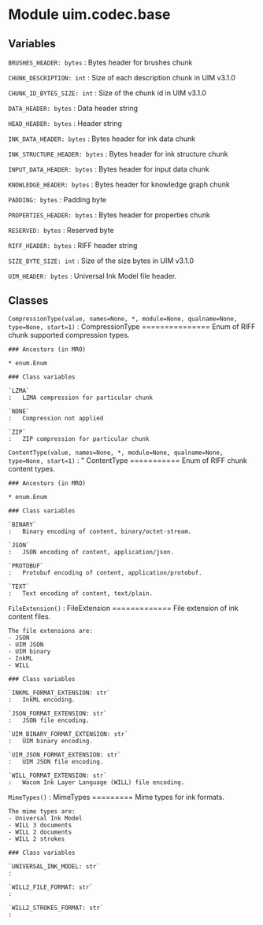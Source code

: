 Module uim.codec.base
=====================

Variables
---------

    
`BRUSHES_HEADER: bytes`
:   Bytes header for brushes chunk

    
`CHUNK_DESCRIPTION: int`
:   Size of each description chunk in UIM v3.1.0

    
`CHUNK_ID_BYTES_SIZE: int`
:   Size of the chunk id in UIM v3.1.0

    
`DATA_HEADER: bytes`
:   Data header string

    
`HEAD_HEADER: bytes`
:   Header string

    
`INK_DATA_HEADER: bytes`
:   Bytes header for ink data chunk

    
`INK_STRUCTURE_HEADER: bytes`
:   Bytes header for ink structure chunk

    
`INPUT_DATA_HEADER: bytes`
:   Bytes header for input data chunk

    
`KNOWLEDGE_HEADER: bytes`
:   Bytes header for knowledge graph chunk

    
`PADDING: bytes`
:   Padding byte

    
`PROPERTIES_HEADER: bytes`
:   Bytes header for properties chunk

    
`RESERVED: bytes`
:   Reserved byte

    
`RIFF_HEADER: bytes`
:   RIFF header string

    
`SIZE_BYTE_SIZE: int`
:   Size of the size bytes in UIM v3.1.0

    
`UIM_HEADER: bytes`
:   Universal Ink Model file header.

Classes
-------

`CompressionType(value, names=None, *, module=None, qualname=None, type=None, start=1)`
:   CompressionType
    ===============
    Enum of RIFF chunk supported compression types.

    ### Ancestors (in MRO)

    * enum.Enum

    ### Class variables

    `LZMA`
    :   LZMA compression for particular chunk

    `NONE`
    :   Compression not applied

    `ZIP`
    :   ZIP compression for particular chunk

`ContentType(value, names=None, *, module=None, qualname=None, type=None, start=1)`
:   "
    ContentType
    ===========
    Enum of RIFF chunk content types.

    ### Ancestors (in MRO)

    * enum.Enum

    ### Class variables

    `BINARY`
    :   Binary encoding of content, binary/octet-stream.

    `JSON`
    :   JSON encoding of content, application/json.

    `PROTOBUF`
    :   Protobuf encoding of content, application/protobuf.

    `TEXT`
    :   Text encoding of content, text/plain.

`FileExtension()`
:   FileExtension
    =============
    File extension of ink content files.
    
    The file extensions are:
    - JSON
    - UIM JSON
    - UIM binary
    - InkML
    - WILL

    ### Class variables

    `INKML_FORMAT_EXTENSION: str`
    :   InkML encoding.

    `JSON_FORMAT_EXTENSION: str`
    :   JSON file encoding.

    `UIM_BINARY_FORMAT_EXTENSION: str`
    :   UIM binary encoding.

    `UIM_JSON_FORMAT_EXTENSION: str`
    :   UIM JSON file encoding.

    `WILL_FORMAT_EXTENSION: str`
    :   Wacom Ink Layer Language (WILL) file encoding.

`MimeTypes()`
:   MimeTypes
    =========
    Mime types for ink formats.
    
    The mime types are:
    - Universal Ink Model
    - WILL 3 documents
    - WILL 2 documents
    - WILL 2 strokes

    ### Class variables

    `UNIVERSAL_INK_MODEL: str`
    :

    `WILL2_FILE_FORMAT: str`
    :

    `WILL2_STROKES_FORMAT: str`
    :